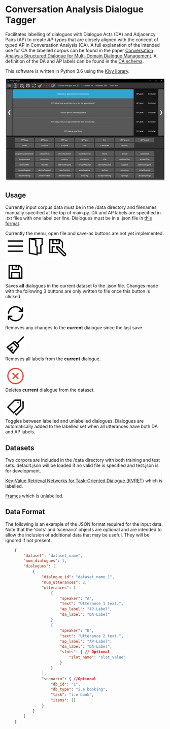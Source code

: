 # Conversation Analysis Dialogue Tagger
Facilitates labelling of dialogues with Dialogue Acts (DA) and Adjacency Pairs (AP) to create *AP-types* 
that are closely aligned with the concept of typed AP in Conversation Analysis (CA).
A full explanation of the intended use for CA the labelled corpus can be found in the paper 
[Conversation Analysis Structured Dialogue for Multi-Domain Dialogue Management](https://www.researchgate.net/publication/329809503_Conversation_Analysis_Structured_Dialogue_for_Multi-Domain_Dialogue_Management).
A definition of the DA and AP labels can be found in the [CA schema](Conversation%20Analysis%20Schema.md).

This software is written in Python 3.6 using the [Kivy library](https://kivy.org/#home).

<p align="center">
<img src="/resources/ca-tagger-screenshot.png">
</p>

## Usage
Currently input corpus data must be in the /data directory and filenames manually specified at the top of main.py.
DA and AP labels are specified in .txt files with one label per line. Dialogues must be in a .json file
in [this format](#Data-Format).

Currently the menu, open file and save-as buttons are not yet implemented.
![menu_btn](/resources/menu_black.png)![open_btn](/resources/open_black.png)![save_as_btn](/resources/save_as_black.png)

![save_btn](/resources/save_black.png)  
Saves __all__ dialogues in the current dataset to the .json file.
Changes made with the following 3 buttons are only written to file once this button is clicked.

![refresh_btn](/resources/refresh_black.png)  
Removes any changes to the __current__ dialogue since the last save.

![clear_btn](/resources/clear_black.png)  
Removes all labels from the __current__ dialogue.

![delete_btn](/resources/delete_circle_red.png)  
Deletes __current__ dialogue from the dataset.

![labelled_btn](/resources/labelled_black.png)  
Toggles between labelled and unlabelled dialogues.
Dialogues are automatically added to the labelled set when all utterances have both DA and AP labels.

## Datasets
Two corpora are included in the /data directory with both training and test sets.
default.json will be loaded if no valid file is specified and test.json is for development.

[Key-Value Retrieval Networks for Task-Oriented Dialogue (KVRET)](https://nlp.stanford.edu/blog/a-new-multi-turn-multi-domain-task-oriented-dialogue-dataset/)
 which is labelled.

[Frames](https://datasets.maluuba.com/Frames) which is unlabelled.

## Data Format
The following is an example of the JSON format required for the input data.
Note that the 'slots' and 'scenario' objects are optional and are intended to allow the inclusion of additional data
that may be useful. They will be ignored if not present.
```json
    {
        "dataset": "dataset_name",
        "num_dialogues": 1,
        "dialogues": [
            {
                "dialogue_id": "dataset_name_1",
                "num_utterances": 2,
                "utterances": [
                    {
                        "speaker": "A",
                        "text": "Utterance 1 text.",
                        "ap_label": "AP-Label",
                        "da_label": "DA-Label"
                    },
                    {
                        "speaker": "B",
                        "text": "Utterance 2 text.",
                        "ap_label": "AP-Label",
                        "da_label": "DA-Label",
                        "slots": { // Optional
                            "slot_name": "slot_value"
                        }
                    }
                ],
                "scenario": { //Optional
                    "db_id": "1",
                    "db_type": "i.e booking",
                    "task": "i.e book",
                    "items": []
                }
            }
        ]
    }
```